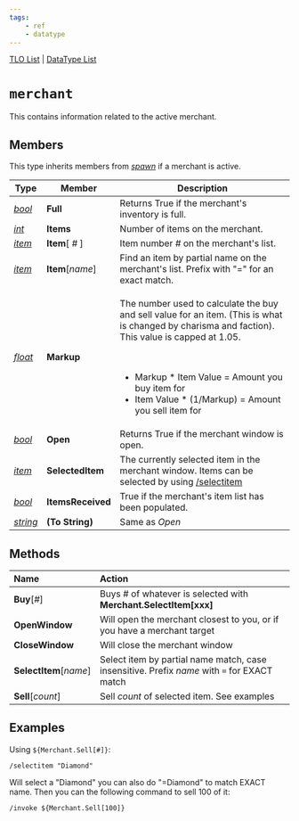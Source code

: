 ```yaml
---
tags:
    - ref
    - datatype
---
```

[TLO List](../top-level-objects/tlo-list.md) | [DataType List](../data-types/datatype-list.md)
# `merchant`

This contains information related to the active merchant.

## Members

This type inherits members from [_spawn_](datatype-spawn.md) if a merchant is active.

| **Type** | **Member** | **Description**  |
| --- | --- | --- |
| [_bool_](datatype-bool.md) | **Full** | Returns True if the merchant's inventory is full. |
| [_int_](datatype-int.md) | **Items** | Number of items on the merchant. |
| [_item_](datatype-item.md) | **Item**[ _#_ ] | Item number _#_ on the merchant's list. |
| [_item_](datatype-item.md) | **Item**[_name_] | Find an item by partial name on the merchant's list. Prefix with "=" for an exact match. |
| [_float_](datatype-float.md) | **Markup** | <p>The number used to calculate the buy and sell value for an item. (This is what is changed by charisma and faction). This value is capped at 1.05.</p><br><ul><li>Markup * Item Value = Amount you buy item for</li><li>Item Value * (1/Markup) = Amount you sell item for</li></ul> |
| [_bool_](datatype-bool.md) | **Open** | Returns True if the merchant window is open. |
| [_item_](datatype-item.md) | **SelectedItem** | The currently selected item in the merchant window. Items can be selected by using [/selectitem](../commands/selectitem.md) |
| [_bool_](datatype-bool.md) | **ItemsReceived** | True if the merchant's item list has been populated. |
| [_string_](datatype-string.md) | **(To String)** | Same as *Open* |

## Methods

| Name | Action |
| :--- | :--- |
| **Buy**[_#_] | Buys \# of whatever is selected with **Merchant.SelectItem\[xxx]** |
| **OpenWindow** | Will open the merchant closest to you, or if you have a merchant target |
| **CloseWindow** | Will close the merchant window |
| **SelectItem**[_name_] | Select item by partial name match, case insensitive. Prefix _name_ with `=` for EXACT match |
| **Sell**[_count_] | Sell _count_ of selected item. See examples |

## Examples

Using `${Merchant.Sell[#]}`:

```
/selectitem "Diamond"
```

Will select a "Diamond" you can also do "=Diamond" to match EXACT name. Then you can the following command to sell 100 of it:

```
/invoke ${Merchant.Sell[100]}
```
